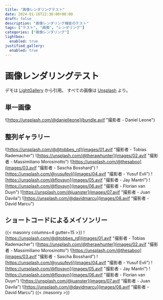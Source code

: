 ```yaml
---
title: "画像レンダリングテスト"
date: 2024-01-16T22:30:00+08:00
draft: false
description: "画像レンダリング機能のテスト"
tags: ["テスト", "画像", "レンダリング"]
categories: ["画像レンダリング"]
lightbox:
  enabled: true
justified_gallery:
  enabled: true
---
```


# 画像レンダリングテスト
デモは [LightGallery](https://www.lightgalleryjs.com/demos/thumbnails/) から引用。
すべての画像は [Unsplash](https://unsplash.com/) より。

## 単一画像
![https://unsplash.com/@danielleone](bundle.avif "撮影者 - Daniel Leone")

## 整列ギャラリー
![https://unsplash.com/@@tobbes_rd](images/01.avif "撮影者 - Tobias Rademacher")
![https://unsplash.com/@therawhunter](images/02.avif "撮影者 - Massimiliano Morosinotto")
![https://unsplash.com/@thesaboo](images/03.avif "撮影者 - Sascha Bosshard")
![https://unsplash.com/@yusufevli](images/04.avif "撮影者 - Yusuf Evli")
![https://unsplash.com/@flovayn](images/05.avif "撮影者 - Jay Mantri")
![https://unsplash.com/@flovayn](images/06.avif "撮影者 -  Florian van Duyn")
![https://unsplash.com/@juanster](images/07.avif "撮影者 - Juan Davila")
![https://unsplash.com/@davidmarcu](images/08.avif "撮影者 - David Marcu") 


## ショートコードによるメイソンリー
{{< masonry columns=4 gutter=15 >}}
![https://unsplash.com/@@tobbes_rd](images/01.avif "撮影者 - Tobias Rademacher")
![https://unsplash.com/@therawhunter](images/02.avif "撮影者 - Massimiliano Morosinotto")
![https://unsplash.com/@thesaboo](images/03.avif "撮影者 - Sascha Bosshard")
![https://unsplash.com/@yusufevli](images/04.avif "撮影者 - Yusuf Evli")
![https://unsplash.com/@flovayn](images/05.avif "撮影者 - Jay Mantri")
![https://unsplash.com/@flovayn](images/06.avif "撮影者 -  Florian van Duyn")
![https://unsplash.com/@juanster](images/07.avif "撮影者 - Juan Davila")
![https://unsplash.com/@davidmarcu](images/08.avif "撮影者 - David Marcu") 
{{< /masonry >}}

